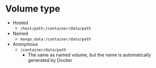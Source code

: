 # Volume type

- Hosted
  - `/host/path:/container/data/path`
- Named
  - `mongo_data:/container/data/path`
- Anonymous
  - `/container/data/path`
    - The same as named volume, but the name is automatically generated by Docker
